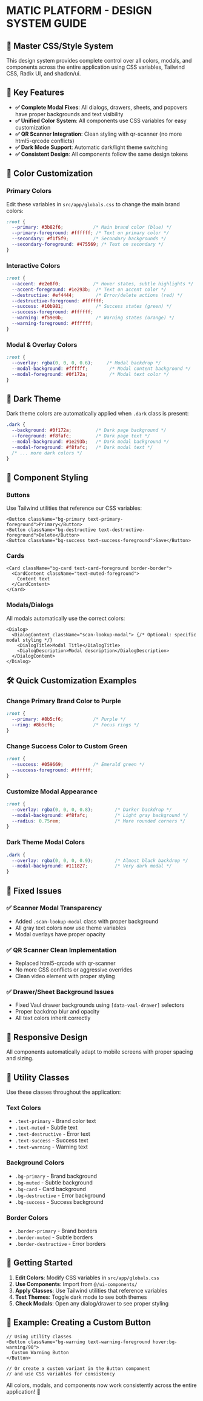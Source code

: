 # MATIC PLATFORM - DESIGN SYSTEM GUIDE

## 🎨 Master CSS/Style System

This design system provides complete control over all colors, modals, and components across the entire application using CSS variables, Tailwind CSS, Radix UI, and shadcn/ui.

## 🎯 Key Features

- **✅ Complete Modal Fixes**: All dialogs, drawers, sheets, and popovers have proper backgrounds and text visibility
- **✅ Unified Color System**: All components use CSS variables for easy customization
- **✅ QR Scanner Integration**: Clean styling with qr-scanner (no more html5-qrcode conflicts)
- **✅ Dark Mode Support**: Automatic dark/light theme switching
- **✅ Consistent Design**: All components follow the same design tokens

## 🎨 Color Customization

### Primary Colors
Edit these variables in `src/app/globals.css` to change the main brand colors:

```css
:root {
  --primary: #3b82f6;           /* Main brand color (blue) */
  --primary-foreground: #ffffff; /* Text on primary color */
  --secondary: #f1f5f9;         /* Secondary backgrounds */
  --secondary-foreground: #475569; /* Text on secondary */
}
```

### Interactive Colors
```css
:root {
  --accent: #e2e8f0;            /* Hover states, subtle highlights */
  --accent-foreground: #1e293b;  /* Text on accent color */
  --destructive: #ef4444;        /* Error/delete actions (red) */
  --destructive-foreground: #ffffff;
  --success: #10b981;            /* Success states (green) */
  --success-foreground: #ffffff;
  --warning: #f59e0b;            /* Warning states (orange) */
  --warning-foreground: #ffffff;
}
```

### Modal & Overlay Colors
```css
:root {
  --overlay: rgba(0, 0, 0, 0.6);     /* Modal backdrop */
  --modal-background: #ffffff;        /* Modal content background */
  --modal-foreground: #0f172a;        /* Modal text color */
}
```

## 🌙 Dark Theme

Dark theme colors are automatically applied when `.dark` class is present:

```css
.dark {
  --background: #0f172a;         /* Dark page background */
  --foreground: #f8fafc;         /* Dark page text */
  --modal-background: #1e293b;   /* Dark modal background */
  --modal-foreground: #f8fafc;   /* Dark modal text */
  /* ... more dark colors */
}
```

## 🧩 Component Styling

### Buttons
Use Tailwind utilities that reference our CSS variables:
```tsx
<Button className="bg-primary text-primary-foreground">Primary</Button>
<Button className="bg-destructive text-destructive-foreground">Delete</Button>
<Button className="bg-success text-success-foreground">Save</Button>
```

### Cards
```tsx
<Card className="bg-card text-card-foreground border-border">
  <CardContent className="text-muted-foreground">
    Content text
  </CardContent>
</Card>
```

### Modals/Dialogs
All modals automatically use the correct colors:
```tsx
<Dialog>
  <DialogContent className="scan-lookup-modal"> {/* Optional: specific modal styling */}
    <DialogTitle>Modal Title</DialogTitle>
    <DialogDescription>Modal description</DialogDescription>
  </DialogContent>
</Dialog>
```

## 🛠️ Quick Customization Examples

### Change Primary Brand Color to Purple
```css
:root {
  --primary: #8b5cf6;           /* Purple */
  --ring: #8b5cf6;              /* Focus rings */
}
```

### Change Success Color to Custom Green
```css
:root {
  --success: #059669;           /* Emerald green */
  --success-foreground: #ffffff;
}
```

### Customize Modal Appearance
```css
:root {
  --overlay: rgba(0, 0, 0, 0.8);        /* Darker backdrop */
  --modal-background: #f8fafc;          /* Light gray background */
  --radius: 0.75rem;                    /* More rounded corners */
}
```

### Dark Theme Modal Colors
```css
.dark {
  --overlay: rgba(0, 0, 0, 0.9);        /* Almost black backdrop */
  --modal-background: #111827;          /* Very dark modal */
}
```

## 🎯 Fixed Issues

### ✅ Scanner Modal Transparency
- Added `.scan-lookup-modal` class with proper background
- All gray text colors now use theme variables
- Modal overlays have proper opacity

### ✅ QR Scanner Clean Implementation
- Replaced html5-qrcode with qr-scanner
- No more CSS conflicts or aggressive overrides
- Clean video element with proper styling

### ✅ Drawer/Sheet Background Issues
- Fixed Vaul drawer backgrounds using `[data-vaul-drawer]` selectors
- Proper backdrop blur and opacity
- All text colors inherit correctly

## 📱 Responsive Design

All components automatically adapt to mobile screens with proper spacing and sizing.

## 🔧 Utility Classes

Use these classes throughout the application:

### Text Colors
- `.text-primary` - Brand color text
- `.text-muted` - Subtle text
- `.text-destructive` - Error text
- `.text-success` - Success text
- `.text-warning` - Warning text

### Background Colors
- `.bg-primary` - Brand background
- `.bg-muted` - Subtle background
- `.bg-card` - Card background
- `.bg-destructive` - Error background
- `.bg-success` - Success background

### Border Colors
- `.border-primary` - Brand borders
- `.border-muted` - Subtle borders
- `.border-destructive` - Error borders

## 🚀 Getting Started

1. **Edit Colors**: Modify CSS variables in `src/app/globals.css`
2. **Use Components**: Import from `@/ui-components/`
3. **Apply Classes**: Use Tailwind utilities that reference variables
4. **Test Themes**: Toggle dark mode to see both themes
5. **Check Modals**: Open any dialog/drawer to see proper styling

## 📝 Example: Creating a Custom Button

```tsx
// Using utility classes
<Button className="bg-warning text-warning-foreground hover:bg-warning/90">
  Custom Warning Button
</Button>

// Or create a custom variant in the Button component
// and use CSS variables for consistency
```

All colors, modals, and components now work consistently across the entire application! 🎉